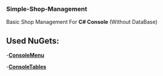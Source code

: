 ### Simple-Shop-Management
Basic Shop Management For **C# Console** (Without DataBase)

## Used NuGets:

-<b>[ConsoleMenu](https://github.com/lechu445/ConsoleMenu)</b>

-<b>[ConsoleTables](https://github.com/khalidabuhakmeh/ConsoleTables)</b>
